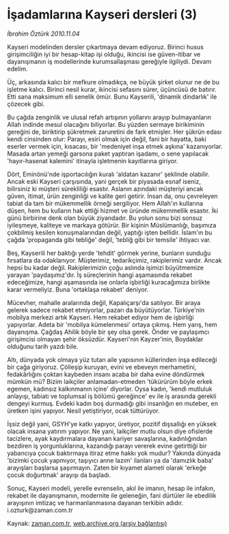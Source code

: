 # İşadamlarına  Kayseri dersleri (3)

*İbrahim Öztürk 2010.11.04*

<td class="news-spot">
<p>Kayseri modelinden dersler çıkartmaya devam ediyoruz. Birinci husus girişimciliğin iyi bir hesap-kitap işi olduğu, ikincisi ise güven-itibar ve dayanışmanın iş modellerinde kurumsallaşması gereğiyle ilgiliydi. Devam edelim.</p>
<p><p>Üç, arkasında kalıcı bir mefkure olmadıkça, ne büyük şirket olunur ne de bu işletme kalıcı. Birinci nesil kurar, ikincisi sefasını sürer, üçüncüsü de batırır. Etti sana maksimum elli senelik ömür. Bunu Kayserili, 'dinamik dindarlık' ile çözecek gibi.
<p> Bu çağda zenginlik ve ulusal refah artışının yollarını arayıp bulmayanların Allah indinde mesul olacağını biliyorlar. Bu yüzden sermaye birikiminin gereğini de, biriktirip şükretmek zaruretini de fark etmişler. Her şükrün edası kendi cinsinden olur: Parayı, esiri olmak için değil, fani bir hayatta, baki eserler vermek için, kısacası, bir 'medeniyet inşa etmek aşkına' kazanıyorlar. Masada artan yemeği garsona paket yaptıran işadamı, o sene yapılacak 'hayır-hasenat kalemini' itinayla işletmenin kayıtlarına giriyor.
<p> Dört, Eminönü'nde işportacılığın kuralı 'aldatan kazanır' şeklinde olabilir. Ancak eski Kayseri çarşısında, yani gerçek bir piyasada esnaf iseniz, bilirsiniz ki müşteri sürekliliği esastır. Aslanın azındaki müşteriyi ancak güven, itimat, ürün zenginliği ve kalite geri getirir. İnsan da, onu çevreleyen tabiat da tam bir mükemmellik örneği sergiliyor. Hem Allah'ın kullarına düşen, hem bu kulların hak ettiği hizmet ve üründe mükemmellik esastır. İki günü birbirine denk olan büyük ziyandadır. Bu yolun sonu bizi sonsuz iyileşmeye, kaliteye ve markaya götürür. Bir kişinin Müslümanlığı, başımıza çokbilmiş kesilen konuşmalarından değil, yaptığı işten bellidir. İslam'ın bu çağda 'propaganda gibi tebliğe' değil, 'tebliğ gibi bir temsile' ihtiyacı var.
<p> Beş, Kayserili her baktığı yerde 'tehdit' görmek yerine, bunların sunduğu fırsatlara da odaklanıyor. Müşterimiz, tedarikçimiz, rakiplerimiz vardır. Ancak hepsi bu kadar değil. Rakiplerimizin çoğu aslında işimizi büyütmemize yarayan 'paydaşımız'dır. İş süreçlerinin hangi aşamasında rekabet edeceğimize, hangi aşamasında ise onlarla işbirliği kuracağımıza birlikte karar vermeliyiz. Buna 'ortaklaşa rekabet' deniyor.
<p> Mücevher, mahalle aralarında değil, Kapalıçarşı'da satılıyor. Bir araya gelerek sadece rekabet etmiyorlar, pazarı da büyütüyorlar. Türkiye'nin mobilya merkezi artık Kayseri. Hem rekabet ediyor hem de işbirliği yapıyorlar. Adeta bir 'mobilya kümelenmesi' ortaya çıkmış. Hem yarış, hem dayanışma. Çağdaş Ahilik böyle bir şey olsa gerek. Önder ve paylaşımcı girişimcisi olmayan şehir öksüzdür. Kayseri'nin Kayzer'inin, Boydaklar olduğunu tarih yazdı bile.
<p> Altı, dünyada yok olmaya yüz tutan aile yapısının küllerinden inşa edileceği bir çağa giriyoruz. Çölleşip kuruyan, evini ve ebeveyn merhametini, fedakârlığını çoktan kaybeden insanı acaba bir daha evine döndürmek mümkün mü? Bizim laikçiler anlamadan-etmeden 'tükürürüm böyle erkek egemen, kadınsız kalkınmanın içine' diyorlar. Oysa kadın, 'kendi mutluluk anlayışı, tabiatı ve toplumsal iş bölümü gereğince' ev ile iş arasında gerekli dengeyi kurmuş. Evdeki kadın boş durmadığı gibi insanlığın en muteber, en üretken işini yapıyor. Nesil yetiştiriyor, ocak tüttürüyor.
<p> İşsiz değil yani, GSYH'ye katkı yapıyor, üretiyor, pozitif dışsallığı en yüksek olacak insana yatırım yapıyor. Ne yani, laikçiler mutlu olsun diye ofislerde tacizlere, ayak kaydırmalara dayanan kariyer savaşlarına, kadınlığından bezdiren iş yorgunluklarına, kazandığı parayı vererek evine getirttiği bir yabancıya çocuk baktırmaya itiraz etme hakkı yok mudur? Yakında dünyada 'bizimki çocuk yapmıyor, taşıyıcı anne lazım' ilanları ya da 'damızlık baba' arayışları başlarsa şaşırmayın. Zaten bir kıyamet alameti olarak 'erkeğe çocuk doğurtmak' arayışı da başladı. 
<p> Sonuç, Kayseri modeli, yerelle evrenselin, akıl ile imanın, hesap ile infakın, rekabet ile dayanışmanın, modernite ile geleneğin, fani dürtüler ile ebedilik arayışının imtizaç ve harmanlanmasına dayanan terkibin adıdır. i.ozturk@zaman.com.tr</p>
<a href="http://web.archive.org/web/20101130082254/mailto:i.ozturk@zaman.com.tr">
</a></p></p></p></p></p></p></p></p></td>

Kaynak: [zaman.com.tr](http://zaman.com.tr/yazar.do?yazino=1048639), [web.archive.org (arşiv bağlantısı)](http://web.archive.org/web/20101130082254/http://zaman.com.tr/yazar.do?yazino=1048639)
